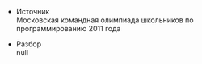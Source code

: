 - Источник  
Московская командная олимпиада школьников по программированию 2011 года

- Разбор  
null
